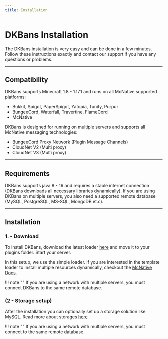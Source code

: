 ```yaml
---
title: Installation
---
```


# DKBans Installation

The DKBans installation is very easy and can be done in a few minutes. Follow these instructions 
exactly and contact our support if you have any questions or problems.

***

## **Compatibility**
DKBans supports Minecraft 1.8 - 1.17.1 and runs on all McNative supported platforms:

* Bukkit, Spigot, PaperSpigot, Yatopia, Tunity, Purpur
* BungeeCord, Waterfall, Travertine, FlameCord
* McNative

DKBans is designed for running on multiple servers and supports all McNative messaging technologies:

 * BungeeCord Proxy Network (Plugin Message Channels)
 * CloudNet V2 (Multi proxy)
 * CloudNet V3 (Multi proxy)

***

## **Requirements**

DKBans supports java 8 - 16 and requires a stable internet connection (DKBans downloads all necessary libraries dynamically). 
If you are using DKBans on multiple servers, you also need a supported remote database (MySQL, PostgreSQL, MS-SQL, MongoDB et.c).

***

## **Installation**

### **1. - Download**
To install DKBans, download the latest loader [here](https://downloads.mcnative.org/id/ea6d0f4d-1a8f-4f9b-835a-c17b9169df17) and
move it to your plugins folder. Start your server.

In this setup, we use the simple loader. If you are interested in the template loader to install multiple resources dynamically, 
checkout the [McNative Docs](https://docs.mcnative.org/).

!!! note ""
    If you are using a network with multiple servers, you must connect DKBans to the same remote database.


### **(2  - Storage setup)**
After the installation you can optionally set up a storage solution like MySQL. Read more about storages [here](storage.md)

!!! note ""
    If you are using a network with multiple servers, you must connect to the same remote database.


